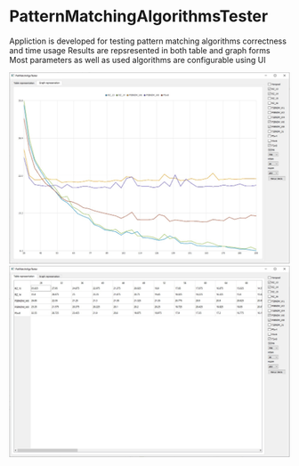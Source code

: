 # PatternMatchingAlgorithmsTester

Appliction is developed for testing pattern matching algorithms correctness and time usage
Results are repsresented in both table and graph forms
Most parameters as well as used algorithms are configurable using UI

![Graph example](images/Graph_example.jpg)
![Table example](images/Table_example.jpg)
